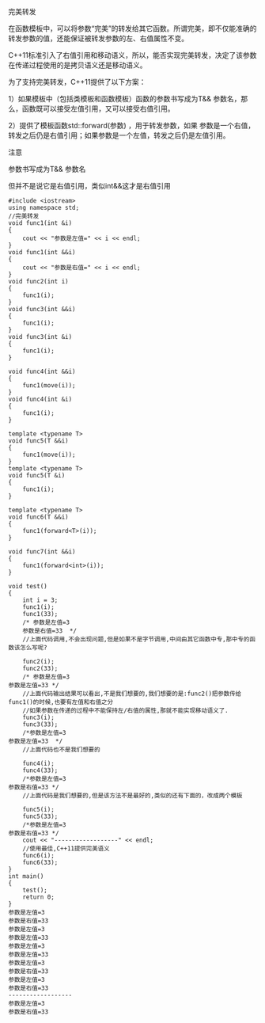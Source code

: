 完美转发

在函数模板中，可以将参数“完美”的转发给其它函数。所谓完美，即不仅能准确的转发参数的值，还能保证被转发参数的左、右值属性不变。

C++11标准引入了右值引用和移动语义，所以，能否实现完美转发，决定了该参数在传递过程使用的是拷贝语义还是移动语义。

为了支持完美转发，C++11提供了以下方案：

1）如果模板中（包括类模板和函数模板）函数的参数书写成为T&& 参数名，那么，函数既可以接受左值引用，又可以接受右值引用。

2）提供了模板函数std::forward<T>(参数) ，用于转发参数，如果 参数是一个右值，转发之后仍是右值引用；如果参数是一个左值，转发之后仍是左值引用。

注意

参数书写成为T&& 参数名

但并不是说它是右值引用，类似int&&这才是右值引用

```
#include <iostream>
using namespace std;
//完美转发
void func1(int &i)
{
    cout << "参数是左值=" << i << endl;
}
void func1(int &&i)
{
    cout << "参数是右值=" << i << endl;
}
void func2(int i)
{
    func1(i);
}
void func3(int &&i)
{
    func1(i);
}
void func3(int &i)
{
    func1(i);
}

void func4(int &&i)
{
    func1(move(i));
}
void func4(int &i)
{
    func1(i);
}

template <typename T>
void func5(T &&i)
{
    func1(move(i));
}
template <typename T>
void func5(T &i)
{
    func1(i);
}

template <typename T>
void func6(T &&i)
{
    func1(forward<T>(i));
}

void func7(int &&i)
{
    func1(forward<int>(i));
}

void test()
{
    int i = 3;
    func1(i);
    func1(33);
    /* 参数是左值=3
    参数是右值=33  */
    //上面代码调用,不会出现问题,但是如果不是字节调用,中间由其它函数中专,那中专的函数该怎么写呢?

    func2(i);
    func2(33);
    /* 参数是左值=3
参数是左值=33 */
    //上面代码输出结果可以看出,不是我们想要的,我们想要的是:func2()把参数传给func1()的时候,也要有左值和右值之分
    //如果参数在传递的过程中不能保持左/右值的属性,那就不能实现移动语义了.
    func3(i);
    func3(33);
    /*参数是左值=3
参数是左值=33  */
    //上面代码也不是我们想要的

    func4(i);
    func4(33);
    /*参数是左值=3
参数是右值=33 */
    //上面代码是我们想要的,但是该方法不是最好的,类似的还有下面的，改成两个模板

    func5(i);
    func5(33);
    /*参数是左值=3
参数是右值=33 */
    cout << "------------------" << endl;
    //使用最佳,C++11提供完美语义
    func6(i);
    func6(33);
}
int main()
{
    test();
    return 0;
}
参数是左值=3
参数是右值=33
参数是左值=3
参数是左值=33
参数是左值=3
参数是左值=33
参数是左值=3
参数是右值=33
参数是左值=3
参数是右值=33
------------------
参数是左值=3
参数是右值=33
```